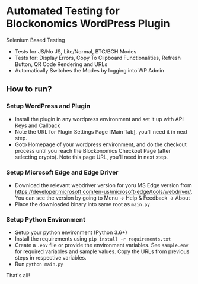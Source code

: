 # Automated Testing for Blockonomics WordPress Plugin

Selenium Based Testing
- Tests for JS/No JS, Lite/Normal, BTC/BCH Modes
- Tests for: Display Errors, Copy To Clipboard Functionalities, Refresh Button, QR Code Rendering and URLs
- Automatically Switches the Modes by logging into WP Admin

## How to run?

### Setup WordPress and Plugin

- Install the plugin in any wordpress environment and set it up with API Keys and Callback
- Note the URL for Plugin Settings Page [Main Tab], you'll need it in next step.
- Goto Homepage of your wordpress environment, and do the checkout process until you reach the Blockonomics Checkout Page (after selecting crypto). Note this page URL, you'll need in next step.

### Setup Microsoft Edge and Edge Driver

- Download the relevant webdriver version for yoru MS Edge version from https://developer.microsoft.com/en-us/microsoft-edge/tools/webdriver/. You can see the version by going to Menu -> Help & Feedback -> About
- Place the downloaded binary into same root as `main.py`

### Setup Python Environment

- Setup your python environment (Python 3.6+)
- Install the requirements using `pip install -r requirements.txt`
- Create a `.env` file or provide the environment variables. See `sample.env` for required variables and sample values. Copy the URLs from previous steps in respective variables.
- Run `python main.py`

That's all!
